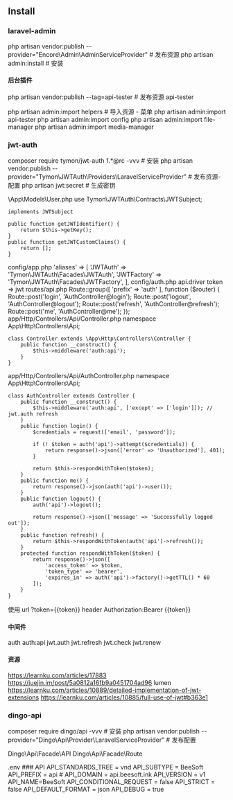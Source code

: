 ## Install

### laravel-admin
php artisan vendor:publish --provider="Encore\Admin\AdminServiceProvider" # 发布资源
php artisan admin:install # 安装

#### 后台插件
php artisan vendor:publish --tag=api-tester # 发布资源 api-tester

php artisan admin:import helpers # 导入资源 - 菜单
php artisan admin:import api-tester
php artisan admin:import config
php artisan admin:import file-manager
php artisan admin:import media-manager


### jwt-auth
composer require tymon/jwt-auth 1.*@rc -vvv # 安装
php artisan vendor:publish --provider="Tymon\JWTAuth\Providers\LaravelServiceProvider" # 发布资源-配置
php artisan jwt:secret # 生成密钥

\App\Models\User.php
	use Tymon\JWTAuth\Contracts\JWTSubject;

	implements JWTSubject

	public function getJWTIdentifier() {
        return $this->getKey();
    }
    public function getJWTCustomClaims() {
        return [];
    }
config/app.php
	'aliases' => [
        'JWTAuth' => 'Tymon\JWTAuth\Facades\JWTAuth',
        'JWTFactory' => 'Tymon\JWTAuth\Facades\JWTFactory',
	],
config/auth.php
	api.driver token => jwt
routes/api.php
	Route::group([
	    'prefix' => 'auth'
	], function ($router) {
	    Route::post('login', 'AuthController@login');
	    Route::post('logout', 'AuthController@logout');
	    Route::post('refresh', 'AuthController@refresh');
	    Route::post('me', 'AuthController@me');
	});
app/Http/Controllers/Api/Controller.php
	namespace App\Http\Controllers\Api;

	class Controller extends \App\Http\Controllers\Controller {
		public function __construct() {
	        $this->middleware('auth:api');
	    }
	}
app/Http/Controllers/Api/AuthController.php
	namespace App\Http\Controllers\Api;

	class AuthController extends Controller {
	    public function __construct() {
	        $this->middleware('auth:api', ['except' => ['login']]); // jwt.auth refresh
	    }
	    public function login() {
	        $credentials = request(['email', 'password']);

	        if (! $token = auth('api')->attempt($credentials)) {
	            return response()->json(['error' => 'Unauthorized'], 401);
	        }

	        return $this->respondWithToken($token);
	    }
	    public function me() {
	        return response()->json(auth('api')->user());
	    }
	    public function logout() {
	        auth('api')->logout();

	        return response()->json(['message' => 'Successfully logged out']);
	    }
	    public function refresh() {
	        return $this->respondWithToken(auth('api')->refresh());
	    }
	    protected function respondWithToken($token) {
	        return response()->json([
	            'access_token' => $token,
	            'token_type' => 'bearer',
	            'expires_in' => auth('api')->factory()->getTTL() * 60
	        ]);
	    }
	}
使用
	url ?token={{token}}
	header Authorization:Bearer {{token}}

#### 中间件
auth
auth:api
jwt.auth
jwt.refresh
jwt.check
jwt.renew

#### 资源
https://learnku.com/articles/17883
https://juejin.im/post/5a0812a16fb9a0451704ad96 lumen
https://learnku.com/articles/10889/detailed-implementation-of-jwt-extensions
https://learnku.com/articles/10885/full-use-of-jwt#b363e1

### dingo-api
composer require dingo/api -vvv # 安装
php artisan vendor:publish --provider="Dingo\Api\Provider\LaravelServiceProvider" # 发布配置

Dingo\Api\Facade\API
Dingo\Api\Facade\Route

.env
	### API
	API_STANDARDS_TREE = vnd
	API_SUBTYPE = BeeSoft
	API_PREFIX = api
	# API_DOMAIN = api.beesoft.ink
	API_VERSION = v1
	API_NAME=BeeSoft
	API_CONDITIONAL_REQUEST = false
	API_STRICT = false
	API_DEFAULT_FORMAT = json
	API_DEBUG = true
